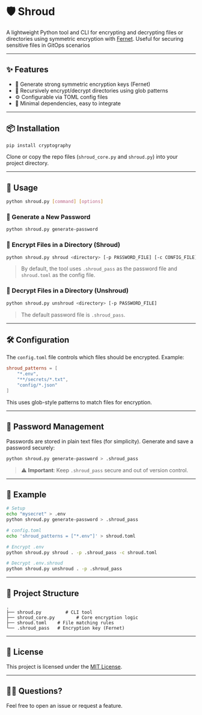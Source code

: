 # 🛡️ Shroud

A lightweight Python tool and CLI for encrypting and decrypting files or directories using symmetric encryption with [Fernet](https://cryptography.io/en/latest/fernet/). Useful for securing sensitive files in GitOps scenarios

---

## ✨ Features

- 🔐 Generate strong symmetric encryption keys (Fernet)
- 📁 Recursively encrypt/decrypt directories using glob patterns
- ⚙️ Configurable via TOML config files
- 🧪 Minimal dependencies, easy to integrate

---

## 📦 Installation

```bash
pip install cryptography
```

Clone or copy the repo files (`shroud_core.py` and `shroud.py`) into your project directory.

---

## 🚀 Usage

```bash
python shroud.py [command] [options]
```

### 🔑 Generate a New Password

```bash
python shroud.py generate-password
```

### 📁 Encrypt Files in a Directory (Shroud)

```bash
python shroud.py shroud <directory> [-p PASSWORD_FILE] [-c CONFIG_FILE]
```

> By default, the tool uses `.shroud_pass` as the password file and `shroud.toml` as the config file.

### 📁 Decrypt Files in a Directory (Unshroud)

```bash
python shroud.py unshroud <directory> [-p PASSWORD_FILE]
```

> The default password file is `.shroud_pass`.

---

## 🛠️ Configuration

The `config.toml` file controls which files should be encrypted. Example:

```toml
shroud_patterns = [
    "*.env",
    "**/secrets/*.txt",
    "config/*.json"
]
```

This uses glob-style patterns to match files for encryption.

---

## 🔐 Password Management

Passwords are stored in plain text files (for simplicity). Generate and save a password securely:

```bash
python shroud.py generate-password > .shroud_pass
```

> ⚠️ **Important**: Keep `.shroud_pass` secure and out of version control.

---

## 🧪 Example

```bash
# Setup
echo "mysecret" > .env
python shroud.py generate-password > .shroud_pass

# config.toml
echo 'shroud_patterns = ["*.env"]' > shroud.toml

# Encrypt .env
python shroud.py shroud . -p .shroud_pass -c shroud.toml

# Decrypt .env.shroud
python shroud.py unshroud . -p .shroud_pass
```

---

## 📁 Project Structure

```text
.
├── shroud.py         # CLI tool
├── shroud_core.py        # Core encryption logic
├── shroud.toml    # File matching rules
└── .shroud_pass   # Encryption key (Fernet)
```

---

## 📄 License

This project is licensed under the [MIT License](./LICENSE).

---

## 🙋‍♂️ Questions?

Feel free to open an issue or request a feature.
